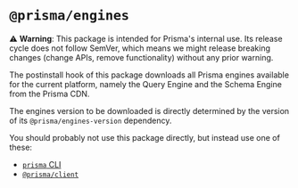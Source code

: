 # `@prisma/engines`

⚠️ **Warning**: This package is intended for Prisma's internal use.
Its release cycle does not follow SemVer, which means we might release breaking changes (change APIs, remove functionality) without any prior warning.

The postinstall hook of this package downloads all Prisma engines available for the current platform, namely the Query Engine and the Schema Engine from the Prisma CDN.

The engines version to be downloaded is directly determined by the version of its `@prisma/engines-version` dependency.

You should probably not use this package directly, but instead use one of these:

- [`prisma` CLI](https://www.npmjs.com/package/prisma)
- [`@prisma/client`](https://www.npmjs.com/package/@prisma/client)
